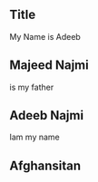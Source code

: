 ## Title

My Name is Adeeb

## Majeed Najmi

is my father

## Adeeb Najmi

Iam my name


## Afghansitan